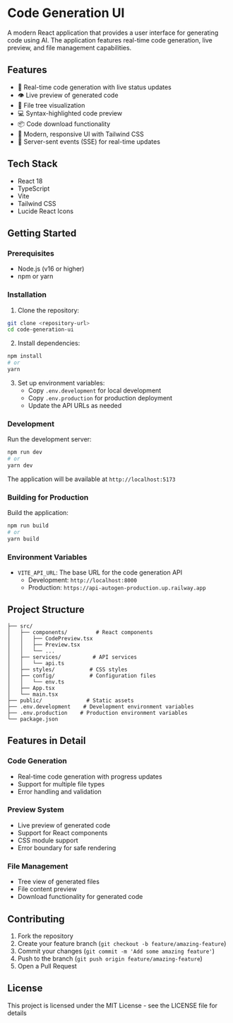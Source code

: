 # Code Generation UI

A modern React application that provides a user interface for generating code using AI. The application features real-time code generation, live preview, and file management capabilities.

## Features

- 🚀 Real-time code generation with live status updates
- 👁️ Live preview of generated code
- 📁 File tree visualization
- 💻 Syntax-highlighted code preview
- 📦 Code download functionality
- 🎨 Modern, responsive UI with Tailwind CSS
- 🔄 Server-sent events (SSE) for real-time updates

## Tech Stack

- React 18
- TypeScript
- Vite
- Tailwind CSS
- Lucide React Icons

## Getting Started

### Prerequisites

- Node.js (v16 or higher)
- npm or yarn

### Installation

1. Clone the repository:
```bash
git clone <repository-url>
cd code-generation-ui
```

2. Install dependencies:
```bash
npm install
# or
yarn
```

3. Set up environment variables:
   - Copy `.env.development` for local development
   - Copy `.env.production` for production deployment
   - Update the API URLs as needed

### Development

Run the development server:
```bash
npm run dev
# or
yarn dev
```

The application will be available at `http://localhost:5173`

### Building for Production

Build the application:
```bash
npm run build
# or
yarn build
```

### Environment Variables

- `VITE_API_URL`: The base URL for the code generation API
  - Development: `http://localhost:8000`
  - Production: `https://api-autogen-production.up.railway.app`

## Project Structure

```
├── src/
│   ├── components/         # React components
│   │   ├── CodePreview.tsx
│   │   ├── Preview.tsx
│   │   └── ...
│   ├── services/          # API services
│   │   └── api.ts
│   ├── styles/           # CSS styles
│   ├── config/           # Configuration files
│   │   └── env.ts
│   ├── App.tsx
│   └── main.tsx
├── public/              # Static assets
├── .env.development    # Development environment variables
├── .env.production    # Production environment variables
└── package.json
```

## Features in Detail

### Code Generation
- Real-time code generation with progress updates
- Support for multiple file types
- Error handling and validation

### Preview System
- Live preview of generated code
- Support for React components
- CSS module support
- Error boundary for safe rendering

### File Management
- Tree view of generated files
- File content preview
- Download functionality for generated code

## Contributing

1. Fork the repository
2. Create your feature branch (`git checkout -b feature/amazing-feature`)
3. Commit your changes (`git commit -m 'Add some amazing feature'`)
4. Push to the branch (`git push origin feature/amazing-feature`)
5. Open a Pull Request

## License

This project is licensed under the MIT License - see the LICENSE file for details 